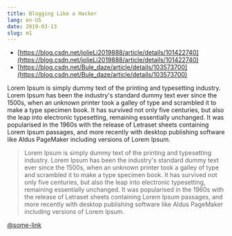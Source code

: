 ```yaml
---
title: Blogging Like a Hacker
lang: en-US
date: 2019-03-13
slug: m1
---
```


- [https://blog.csdn.net/jolieLi2019888/article/details/101422740](https://blog.csdn.net/jolieLi2019888/article/details/101422740)
- [https://blog.csdn.net/Bule_daze/article/details/103573700](https://blog.csdn.net/Bule_daze/article/details/103573700)

Lorem Ipsum is simply dummy text of the printing and typesetting industry. Lorem Ipsum has been the industry's standard dummy text ever since the 1500s, when an unknown printer took a galley of type and scrambled it to make a type specimen book. It has survived not only five centuries, but also the leap into electronic typesetting, remaining essentially unchanged. It was popularised in the 1960s with the release of Letraset sheets containing Lorem Ipsum passages, and more recently with desktop publishing software like Aldus PageMaker including versions of Lorem Ipsum.

> Lorem Ipsum is simply dummy text of the printing and typesetting industry. Lorem Ipsum has been the industry's standard dummy text ever since the 1500s, when an unknown printer took a galley of type and scrambled it to make a type specimen book. It has survived not only five centuries, but also the leap into electronic typesetting, remaining essentially unchanged. It was popularised in the 1960s with the release of Letraset sheets containing Lorem Ipsum passages, and more recently with desktop publishing software like Aldus PageMaker including versions of Lorem Ipsum.

[@some-link](https://lipsum.com/)